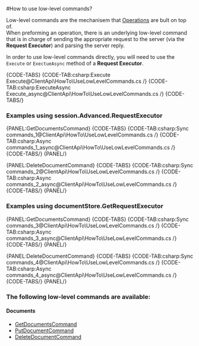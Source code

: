 #How to use low-level commands?

Low-level commands are the mechanisem that [Operations](../../client-api/operations/what-are-operations) are bult on top of.  
When preforming an operation, there is an underlying low-level command that is in charge of sending the appropriate request to the server 
(via the **Request Executor**) and parsing the server reply.

In order to use low-level commands directly, you will need to use the `Execute` or `ExectueAsync` method of a  **Request Executor**.

{CODE-TABS}
{CODE-TAB:csharp:Execute Execute@ClientApi\HowTo\UseLowLevelCommands.cs /}
{CODE-TAB:csharp:ExecuteAsync Execute_async@ClientApi\HowTo\UseLowLevelCommands.cs /}
{CODE-TABS/}

### Examples using session.Advanced.RequestExecutor  

{PANEL:GetDocumentsCommand}
{CODE-TABS}
{CODE-TAB:csharp:Sync commands_1@ClientApi\HowTo\UseLowLevelCommands.cs /}
{CODE-TAB:csharp:Async commands_1_async@ClientApi\HowTo\UseLowLevelCommands.cs /}
{CODE-TABS/}
{PANEL/}

{PANEL:DeleteDocumentCommand}
{CODE-TABS}
{CODE-TAB:csharp:Sync commands_2@ClientApi\HowTo\UseLowLevelCommands.cs /}
{CODE-TAB:csharp:Async commands_2_async@ClientApi\HowTo\UseLowLevelCommands.cs /}
{CODE-TABS/}
{PANEL/}

### Examples using documentStore.GetRequestExecutor  

{PANEL:GetDocumentsCommand}
{CODE-TABS}
{CODE-TAB:csharp:Sync commands_3@ClientApi\HowTo\UseLowLevelCommands.cs /}
{CODE-TAB:csharp:Async commands_3_async@ClientApi\HowTo\UseLowLevelCommands.cs /}
{CODE-TABS/}
{PANEL/}

{PANEL:DeleteDocumentCommand}
{CODE-TABS}
{CODE-TAB:csharp:Sync commands_4@ClientApi\HowTo\UseLowLevelCommands.cs /}
{CODE-TAB:csharp:Async commands_4_async@ClientApi\HowTo\UseLowLevelCommands.cs /}
{CODE-TABS/}
{PANEL/}


### The following low-level commands are available:

#### Documents
* [GetDocumentsCommand](../../client-api/commands/documents/get)   
* [PutDocumentCommand](../../client-api/commands/documents/put)    
* [DeleteDocumentCommand](../../client-api/commands/documents/delete)    

